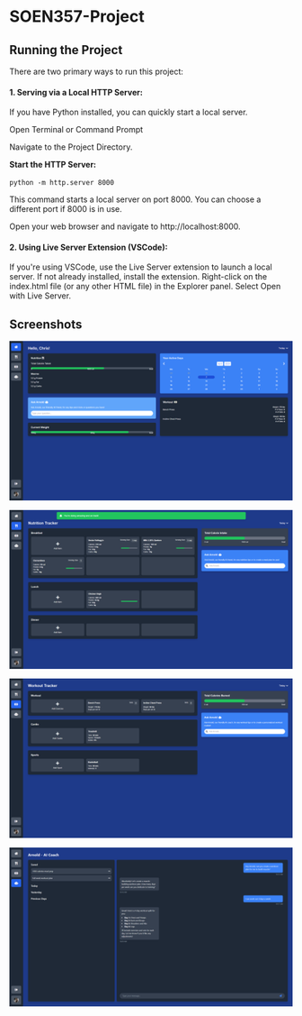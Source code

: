 # SOEN357-Project
## Running the Project
There are two primary ways to run this project:

#### 1. Serving via a Local HTTP Server:
If you have Python installed, you can quickly start a local server.

Open Terminal or Command Prompt

Navigate to the Project Directory.

**Start the HTTP Server:**

`python -m http.server 8000`

This command starts a local server on port 8000. You can choose a different port if 8000 is in use.

Open your web browser and navigate to http://localhost:8000.

#### 2. Using Live Server Extension (VSCode):
If you're using VSCode, use the Live Server extension to launch a local server.
If not already installed, install the extension.
Right-click on the index.html file (or any other HTML file) in the Explorer panel.
Select Open with Live Server.

## Screenshots

![Home Page](screenshots/HomePage.png)

![Nutrition Dashboard](screenshots/NutritionPage.png)

![Workout Dashboard](screenshots/WorkoutPage.png)

![AI Coach Chat](screenshots/AICoachPage.png)

